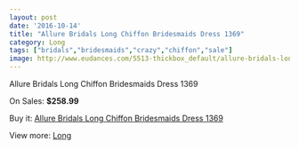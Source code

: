 ```yaml
---
layout: post
date: '2016-10-14'
title: "Allure Bridals Long Chiffon Bridesmaids Dress 1369"
category: Long
tags: ["bridals","bridesmaids","crazy","chiffon","sale"]
image: http://www.eudances.com/5513-thickbox_default/allure-bridals-long-chiffon-bridesmaids-dress-1369.jpg
---
```

Allure Bridals Long Chiffon Bridesmaids Dress 1369

On Sales: **$258.99**
<a href="https://www.eudances.com/en/long/1892-allure-bridals-long-chiffon-bridesmaids-dress-1369.html"><amp-img layout="responsive" width="600" height="600" src="//www.eudances.com/5513-thickbox_default/allure-bridals-long-chiffon-bridesmaids-dress-1369.jpg" alt="Allure Bridals Long Chiffon Bridesmaids Dress 1369 0" /></a>
<a href="https://www.eudances.com/en/long/1892-allure-bridals-long-chiffon-bridesmaids-dress-1369.html"><amp-img layout="responsive" width="600" height="600" src="//www.eudances.com/5514-thickbox_default/allure-bridals-long-chiffon-bridesmaids-dress-1369.jpg" alt="Allure Bridals Long Chiffon Bridesmaids Dress 1369 1" /></a>

Buy it: [Allure Bridals Long Chiffon Bridesmaids Dress 1369](https://www.eudances.com/en/long/1892-allure-bridals-long-chiffon-bridesmaids-dress-1369.html "Allure Bridals Long Chiffon Bridesmaids Dress 1369")

View more: [Long](https://www.eudances.com/en/21-long "Long")